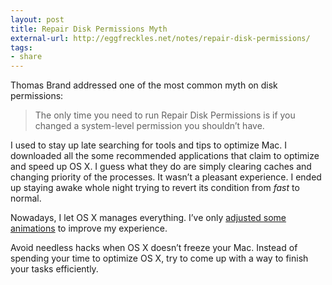 ```yaml
---
layout: post
title: Repair Disk Permissions Myth
external-url: http://eggfreckles.net/notes/repair-disk-permissions/
tags:
- share
---
```

Thomas Brand addressed one of the most common myth on disk permissions:

> The only time you need to run Repair Disk Permissions is if you changed a system-level permission you shouldn’t have.

I used to stay up late searching for tools and tips to optimize Mac. I downloaded all the some recommended applications that claim to optimize and speed up OS X. I guess what they do are simply clearing caches and changing priority of the processes. It wasn’t a pleasant experience. I ended up staying awake whole night trying to revert its condition from *fast* to normal.


Nowadays, I let OS X manages everything. I’ve only [adjusted some animations][1] to improve my experience.

[1]: http://sayzlim.net/speed-up-your-mac-drastically "Speed Up Your Mac Drastically | Sayz Lim"

Avoid needless hacks when OS X doesn’t freeze your Mac. Instead of spending your time to optimize OS X, try to come up with a way to finish your tasks efficiently.
